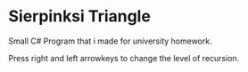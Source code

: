 # Sierpinksi Triangle
Small C# Program that i made for university homework.

Press right and left arrowkeys to change the level of recursion.

